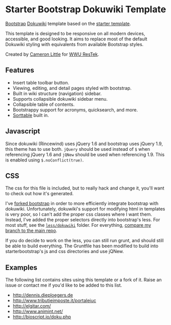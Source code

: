 Starter Bootstrap Dokuwiki Template
======

[Bootstrap](http://twitter.github.io/bootstrap/) [Dokuwiki](https://www.dokuwiki.org/dokuwiki) template
based on the [starter template](https://www.dokuwiki.org/template:starter).

This template is designed to be responsive on all modern devices, accessible,
and good looking. It aims to replace most of the default Dokuwiki styling with
equivalents from available Bootstrap styles.

Created by [Cameron Little](http://camlittle.com) for [WWU ResTek](http://restek.wwu.edu).

Features
----

  * Insert table toolbar button.
  * Viewing, editing, and detail pages styled with bootstrap.
  * Built in wiki structure (navigation) sidebar.
  * Supports collapsible dokuwiki sidebar menu.
  * Collapsible table of contents.
  * Bootstrappy support for acronyms, quicksearch, and more.
  * [Sorttable](http://www.kryogenix.org/code/browser/sorttable/) built in.

Javascript
----

Since dokuwiki (Rincewind) uses jQuery 1.6 and bootstrap uses jQuery 1.9, this
theme has to use both. ``jQuery`` should be used instead of ``$`` when
referencing jQuery 1.6 and ``jQNew`` should be used when referencing 1.9. This
is enabled using ``$.noConflict(true)``.

CSS
----

The css for this file is included, but to really hack and change it, you'll want
to check out how it's generated.

I've [forked bootstrap](https://github.com/apexskier/bootstrap/tree/starterbootstrap)
in order to more efficiently integrate bootstrap with dokuwiki. Unfortunately,
dokuwiki's support for modifying html in templates is very poor, so I can't add
the proper css classes where I want them. Instead, I've added the proper
selectors directly into bootstrap's less. For most stuff, see the
[`less/dokuwiki`](https://github.com/apexskier/bootstrap/tree/starterbootstrap/less/dokuwiki)
folder. For everything, [compare my branch to the main
repo](https://github.com/apexskier/bootstrap/compare/starterbootstrap).

If you do decide to work on the less, you can still run grunt, and should still
be able to build everything. The Gruntfile has been modified to build into
starterbootstrap's js and css directories and use jQNew.

Examples
--------

The following list contains sites using this template or a fork of it. Raise an issue or 
contact me if you'd like to be added to this list.

  * http://dennis.dieploegers.de
  * http://www.tributieimposte.it/portaleiuc
  * http://elgitar.com/
  * http://www.animint.net/
  * http://bioscript.io/doku.php
